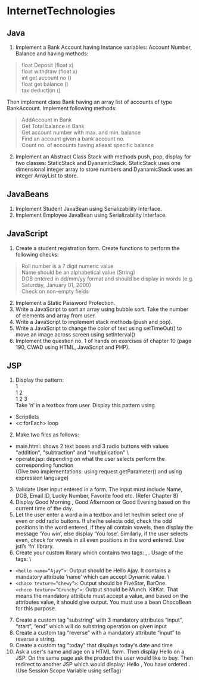 # InternetTechnologies

## Java
1. Implement a Bank Account having Instance variables: Account Number, Balance and having methods:
> float Deposit (float x) \
> float withdraw (float x) \
> int get account no () \
> float get balance () \
> tax deduction ()

Then implement class Bank having an array list of accounts of type BankAccount. Implement following methods:
> AddAccount in Bank \
> Get Total balance in Bank \
> Get account number with max. and min. balance \
> Find an account given a bank account no. \
> Count no. of accounts having atleast specific balance

2. Implement an Abstract Class Stack with methods push, pop, display for two classes:
StaticStack and DyanamicStack. StaticStack uses one dimensional integer array to store
numbers and DyanamicStack uses an integer ArrayList to store. 

## JavaBeans
1. Implement Student JavaBean using Serializability Interface.
2. Implement Employee JavaBean using Serializability Interface.

## JavaScript
1. Create a student registration form. Create functions to perform the following checks:
> Roll number is a 7 digit numeric value \
> Name should be an alphabetical value (String) \
> DOB entered in dd/mm/yy format and should be display in words (e.g. Saturday, January 01, 2000) \
> Check on non-empty fields
2. Implement a Static Password Protection.
3. Write a JavaScript to sort an array using bubble sort. Take the number of elements and
array from user.
4. Write a JavaScript to implement stack methods (push and pop).
5. Write a JavaScript to change the color of text using setTimeOut() to move an image across screen using setInterval()
6. Implement the question no. 1 of hands on exercises of chapter 10 (page 190, CWAD using HTML, JavaScript and PHP).

## JSP
1. Display the pattern: \
1 \
1 2 \
1 2 3 \
Take ‘n’ in a textbox from user. Display this pattern using
- Scriptlets
- <c:forEach> loop
2. Make two files as follows:
- main.html: shows 2 text boxes and 3 radio buttons with values "addition", "subtraction" and "multiplication"
\
- operate.jsp: depending on what the user selects perform the corresponding function
\
(Give two implementations: using request.getParameter() and using expression language)
3. Validate User input entered in a form. The input must include Name, DOB, Email ID, Lucky Number, Favorite food etc. (Refer Chapter 8)
4. Display Good Morning <uname>, Good Afternoon <uname> or Good Evening <uname> based on the current time of the day.
5. Let the user enter a word a in a textbox and let her/him select one of even or odd radio buttons. If she/he selects odd, check the odd positions in the word entered, if they all contain vowels, then display the message ‘You win’, else display ‘You lose’. Similarly, if the user selects even, check for vowels in all even positions in the word entered. Use jstl’s ‘fn’ library.
6. Create your custom library which contains two tags: <hello>, <choco>. Usage of the tags:
\
- ``` <hello name=”Ajay”> ```: Output should be Hello Ajay. It contains a mandatory
attribute ‘name’ which can accept Dynamic value.
\
- ``` <choco texture=”Chewy”> ```: Output should be FiveStar, BarOne.
\
``` <choco texture=”Crunchy”> ```: Output should be Munch. KitKat. That means the mandatory attribute must accept a value, and based on the attributes value, it should give output. You must use a bean ChocoBean for this purpose.
7. Create a custom tag “substring” with 3 mandatory attributes “input”, “start”, “end” which will do substring operation on given input
8. Create a custom tag “reverse” with a mandatory attribute “input” to reverse a string.
9. Create a custom tag "today" that displays today's date and time
10. Ask a user's name and age on a HTML form. Then display Hello <uname> on a JSP. On the same page ask the product the user would like to buy. Then redirect to another JSP which would display: Hello <uname>, You have ordered <product>. (Use Session Scope Variable using setTag)

